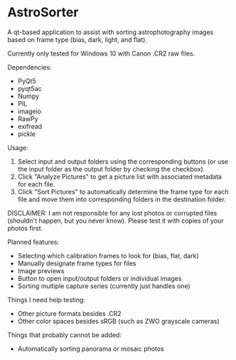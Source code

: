 # AstroSorter
A qt-based application to assist with sorting astrophotography images based on frame type (bias, dark, light, and flat).

Currently only tested for Windows 10 with Canon .CR2 raw files.

Dependencies:

* PyQt5
* pyqt5ac
* Numpy
* PIL
* imageio
* RawPy
* exifread
* pickle

Usage:  

1. Select input and output folders using the corresponding buttons (or use the input folder as the output folder by checking the checkbox).
2. Click "Analyze Pictures" to get a picture list with associated metadata for each file.
3. Click "Sort Pictures" to automatically determine the frame type for each file and move them into corresponding folders in the destination folder.
    
DISCLAIMER: I am not responsible for any lost photos or corrupted files (shouldn't happen, but you never know). Please test it with copies of your photos first.

Planned features: 

* Selecting which calibration frames to look for (bias, flat, dark)
* Manually designate frame types for files
* Image previews
* Button to open input/output folders or individual images
* Sorting multiple capture series (currently just handles one)

Things I need help testing:

* Other picture formats besides .CR2
* Other color spaces besides sRGB (such as ZWO grayscale cameras)

Things that probably cannot be added:  

* Automatically sorting panorama or mosaic photos



